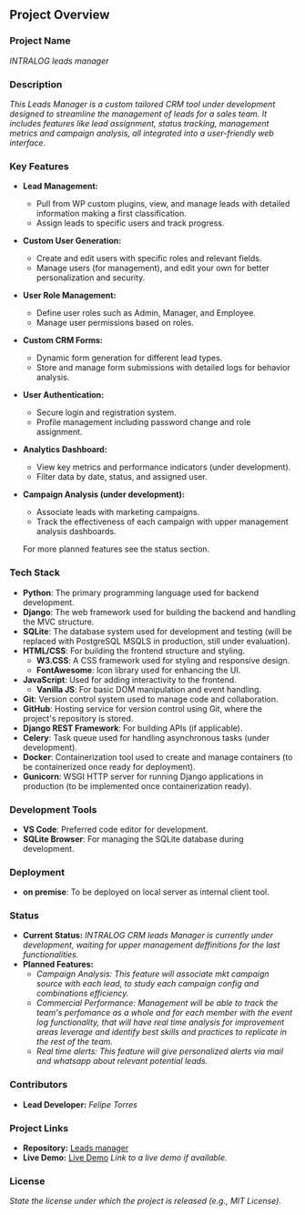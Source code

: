 ## Project Overview

### Project Name
*INTRALOG leads manager*

### Description
*This Leads Manager is a custom tailored CRM tool under development designed to streamline the management of leads for a sales team. It includes features like lead assignment, status tracking, management metrics and campaign analysis, all integrated into a user-friendly web interface.*

### Key Features

- **Lead Management:**
  - Pull from WP custom plugins, view, and manage leads with detailed information making a first classification.
  - Assign leads to specific users and track progress.
 
- **Custom User Generation:**
  - Create and edit users with specific roles and relevant fields.
  - Manage users (for management), and edit your own for better personalization and security.
  
- **User Role Management:**
  - Define user roles such as Admin, Manager, and Employee.
  - Manage user permissions based on roles.

- **Custom CRM Forms:**
  - Dynamic form generation for different lead types.
  - Store and manage form submissions with detailed logs for behavior analysis.
 
- **User Authentication:**
  - Secure login and registration system.
  - Profile management including password change and role assignment.

- **Analytics Dashboard:**
  - View key metrics and performance indicators (under development).
  - Filter data by date, status, and assigned user.

- **Campaign Analysis (under development):**
  - Associate leads with marketing campaigns.
  - Track the effectiveness of each campaign with upper management analysis dashboards.
 
  For more planned features see the status section.

### Tech Stack

- **Python**: The primary programming language used for backend development.
- **Django**: The web framework used for building the backend and handling the MVC structure.
- **SQLite**: The database system used for development and testing (will be replaced with PostgreSQL MSQLS in production, still under evaluation).
- **HTML/CSS**: For building the frontend structure and styling.
  - **W3.CSS**: A CSS framework used for styling and responsive design.
  - **FontAwesome**: Icon library used for enhancing the UI.
- **JavaScript**: Used for adding interactivity to the frontend.
  - **Vanilla JS**: For basic DOM manipulation and event handling.
- **Git**: Version control system used to manage code and collaboration.
- **GitHub**: Hosting service for version control using Git, where the project's repository is stored.
- **Django REST Framework**: For building APIs (if applicable).
- **Celery**: Task queue used for handling asynchronous tasks (under development).
- **Docker**: Containerization tool used to create and manage containers (to be containerized once ready for deployment).
- **Gunicorn**: WSGI HTTP server for running Django applications in production (to be implemented once containerization ready).

### Development Tools

- **VS Code**: Preferred code editor for development.
- **SQLite Browser**: For managing the SQLite database during development.

### Deployment

- **on premise**: To be deployed on local server as internal client tool.


### Status
- **Current Status:** *INTRALOG CRM leads Manager is currently under development, waiting for upper management deffinitions for the last functionalities.*
- **Planned Features:**
  - *Campaign Analysis:* *This feature will associate mkt campaign source with each lead, to study each campaign config and combinations efficiency.*
  - *Commercial Performance:* *Management will be able to track the team's perfomance as a whole and for each member with the event log functionality, that will have real time analysis for improvement areas leverage and identify best skills and practices to replicate in the rest of the team.*
  - *Real time alerts:* *This feature will give personalized alerts via mail and whatsapp about relevant potential leads.*

### Contributors
- **Lead Developer:** *Felipe Torres*

### Project Links
- **Repository:** [Leads manager](https://github.com/manfeltor/leadsmanager)
- **Live Demo:** [Live Demo](#) *Link to a live demo if available.*

### License
*State the license under which the project is released (e.g., MIT License).*
